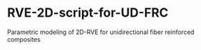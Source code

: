 # RVE-2D-script-for-UD-FRC
Parametric modeling of 2D-RVE for unidirectional fiber reinforced composites
